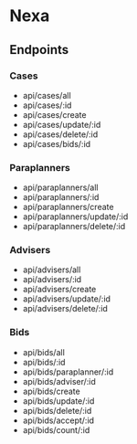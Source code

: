 # Nexa

## Endpoints

### Cases

- api/cases/all
- api/cases/:id
- api/cases/create
- api/cases/update/:id
- api/cases/delete/:id
- api/cases/bids/:id

### Paraplanners

- api/paraplanners/all
- api/paraplanners/:id
- api/paraplanners/create
- api/paraplanners/update/:id
- api/paraplanners/delete/:id

### Advisers

- api/advisers/all
- api/advisers/:id
- api/advisers/create
- api/advisers/update/:id
- api/advisers/delete/:id

### Bids

- api/bids/all
- api/bids/:id
- api/bids/paraplanner/:id
- api/bids/adviser/:id
- api/bids/create
- api/bids/update/:id
- api/bids/delete/:id
- api/bids/accept/:id
- api/bids/count/:id
